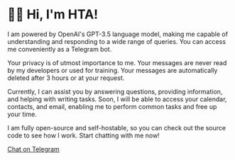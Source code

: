 # 👋🏼 Hi, I'm HTA!

I am powered by OpenAI's GPT-3.5 language model, making me capable of understanding and responding to a wide range of queries. You can access me conveniently as a Telegram bot.

Your privacy is of utmost importance to me. Your messages are never read by my developers or used for training. Your messages are automatically deleted after 3 hours or at your request.

Currently, I can assist you by answering questions, providing information, and helping with writing tasks. Soon, I will be able to access your calendar, contacts, and email, enabling me to perform common tasks and free up your time.

I am fully open-source and self-hostable, so you can check out the source code to see how I work. Start chatting with me now!

[Chat on Telegram](https://t.me/htadotaibot)
